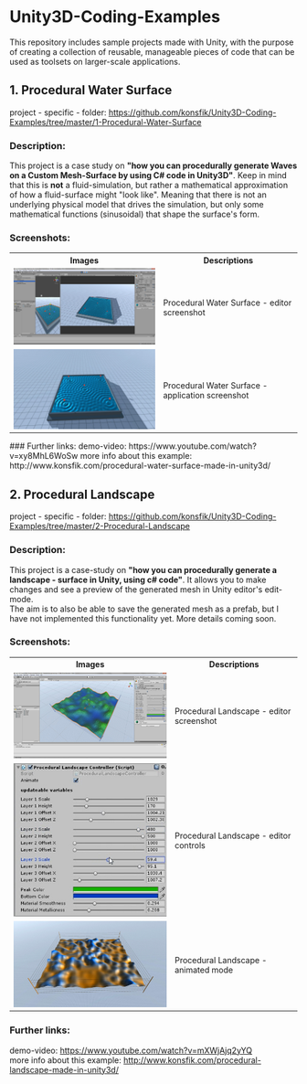 # Unity3D-Coding-Examples
This repository includes sample projects made with Unity, with the purpose of creating a collection of reusable, manageable pieces of code that can be used as toolsets on larger-scale applications.  
## 1. Procedural Water Surface
project - specific - folder: https://github.com/konsfik/Unity3D-Coding-Examples/tree/master/1-Procedural-Water-Surface  
### Description:
This project is a case study on **"how you can procedurally generate Waves on a Custom Mesh-Surface by using C# code in Unity3D"**. Keep in mind that this is **not** a fluid-simulation, but rather a mathematical approximation of how a fluid-surface might "look like". Meaning that there is not an underlying physical model that drives the simulation, but only some mathematical functions (sinusoidal) that shape the surface's form.  
### Screenshots:  
<table style="width:100%">
  <tr>
    <th>Images</th>
    <th>Descriptions</th>
  </tr>
  <tr>
    <td><img src="/screenshots/1-Procedural-Water-Surface-Screenshots/konsfik-procedural-water-surface-unity3d-project-editor-screenshot.jpg" width="400" title="Procedural Water Surface - editor screenshot" /></td>
    <td>Procedural Water Surface - editor screenshot</td> 
  </tr>
  <tr>
    <td><img src="/screenshots/1-Procedural-Water-Surface-Screenshots/konsfik-procedural-water-surface-unity3d-screenshot-1.jpg" width="400" title="Procedural Water Surface - application screenshot" />  </td>
    <td>Procedural Water Surface - application screenshot</td> 
  </tr>
</table>  
### Further links:  
demo-video: https://www.youtube.com/watch?v=xy8MhL6WoSw  
more info about this example: http://www.konsfik.com/procedural-water-surface-made-in-unity3d/  
  
## 2. Procedural Landscape  
project - specific - folder: https://github.com/konsfik/Unity3D-Coding-Examples/tree/master/2-Procedural-Landscape  
### Description:  
This project is a case-study on **"how you can procedurally generate a landscape - surface in Unity, using c# code"**. It allows you to make changes and see a preview of the generated mesh in Unity editor's edit-mode.  
The aim is to also be able to save the generated mesh as a prefab, but I have not implemented this functionality yet. More details coming soon.  
### Screenshots:  
<table style="width:100%;">
  <tr>
    <th>Images</th>
    <th>Descriptions</th>
  </tr>
  <tr>
    <td><img src="/screenshots/2-Procedural-Landscape-Screenshots/konsfik-procedural-landscape-editor-screenshot-1.jpg" width="400" title="editor screenshot" /> </td>
    <td>Procedural Landscape - editor screenshot</td> 
  </tr>
  <tr>
    <td><img src="/screenshots/2-Procedural-Landscape-Screenshots/konsfik-procedural-landscape-editor-screenshot-controls.jpg" width="400" title="editor controls" />  </td>
    <td>Procedural Landscape - editor controls</td> 
  </tr>
  <tr>
    <td><img src="/screenshots/2-Procedural-Landscape-Screenshots/konsfik-procedural-landscape-animated-play-mode-screenshot-1.jpg" width="400" title="animated play mode screenshot" /></td>
    <td>Procedural Landscape - animated mode</td> 
  </tr>
</table>
 
### Further links:  
demo-video: https://www.youtube.com/watch?v=mXWjAjq2yYQ  
more info about this example: http://www.konsfik.com/procedural-landscape-made-in-unity3d/  
